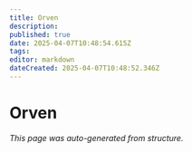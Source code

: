 ```yaml
---
title: Orven
description: 
published: true
date: 2025-04-07T10:48:54.615Z
tags: 
editor: markdown
dateCreated: 2025-04-07T10:48:52.346Z
---
```


# Orven

*This page was auto-generated from structure.*